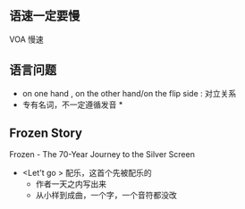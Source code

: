 





## 语速一定要慢

VOA 慢速



## 语言问题

* on  one hand , on the other hand/on the flip side : 对立关系
* 专有名词，不一定遵循发音
  * 

## Frozen Story

Frozen - The 70-Year Journey to the Silver Screen

* <Let't go > 配乐，这首个先被配乐的
  * 作者一天之内写出来
  * 从小样到成曲，一个字，一个音符都没改

